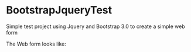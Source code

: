 # BootstrapJqueryTest

Simple test project using Jquery and Bootstrap 3.0 to create a simple web form

The Web form looks like: 


